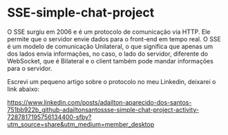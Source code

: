 # SSE-simple-chat-project
O SSE surgiu em 2006 e é um protocolo de comunicação via HTTP. Ele permite que o servidor envie dados para o front-end em tempo real.
O SSE é um modelo de comunicação Unilateral, o que significa que apenas um dos lados envia informações, no caso, o lado do servidor, diferente do WebSocket, que é Bilateral e o client também pode mandar informações para o servidor.

Escrevi um pequeno artigo sobre o protocolo no meu Linkedin, deixarei o link abaixo:

https://www.linkedin.com/posts/adailton-aparecido-dos-santos-751bb922b_github-adailtonsantossse-simple-chat-project-activity-7287817195756134400-sfby?utm_source=share&utm_medium=member_desktop
